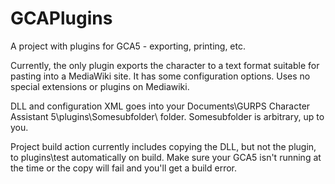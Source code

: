 # GCAPlugins
A project with plugins for GCA5 - exporting, printing, etc.

Currently, the only plugin exports the character to a text format suitable for pasting into a MediaWiki site. It has some configuration options. Uses no special extensions or plugins on Mediawiki.

DLL and configuration XML goes into your Documents\GURPS Character Assistant 5\plugins\Somesubfolder\ folder. Somesubfolder is arbitrary, up to you.

Project build action currently includes copying the DLL, but not the plugin, to plugins\test automatically on build. Make sure your GCA5 isn't running at the time or the copy will fail and you'll get a build error.
